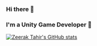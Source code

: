 ### Hi there 👋
### I'm a Unity Game Developer :metal:
[![Zeerak Tahir's GitHub stats](https://github-readme-stats.vercel.app/api?username=zeerakt)](https://github.com/anuraghazra/github-readme-stats)

<!--
**zeerakt/zeerakt** is a ✨ _special_ ✨ repository because its `README.md` (this file) appears on your GitHub profile.

Here are some ideas to get you started:

- 🔭 I’m currently working on ...
- 🌱 I’m currently learning ...
- 👯 I’m looking to collaborate on ...
- 🤔 I’m looking for help with ...
- 💬 Ask me about ...
- 📫 How to reach me: ...
- 😄 Pronouns: ...
- ⚡ Fun fact: ...
-->
